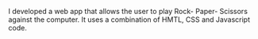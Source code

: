 I developed a web app that allows the user to play Rock- Paper- Scissors against the computer. It uses a combination of HMTL, CSS and Javascript code.
